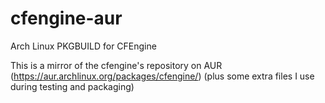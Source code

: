 # cfengine-aur
Arch Linux PKGBUILD for CFEngine

This is a mirror of the cfengine's repository on AUR (https://aur.archlinux.org/packages/cfengine/) (plus some extra files I use during testing and packaging)
